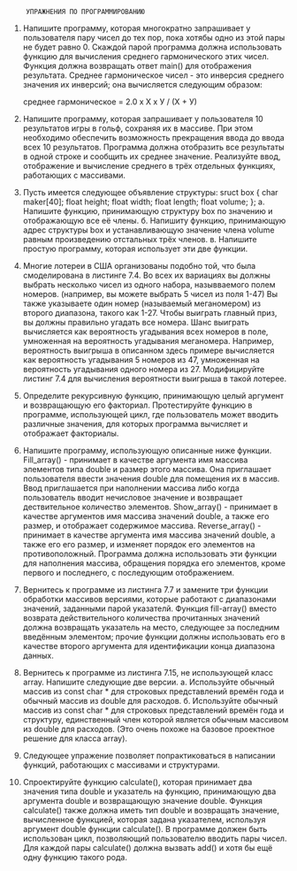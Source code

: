         УПРАЖНЕНИЯ ПО ПРОГРАММИРОВАНИЮ
    
1. Напишите программу, которая многократно запрашивает у пользователя пару чисел 
   до тех пор, пока хотябы одно из этой пары не будет равно 0. Скаждой парой программа 
   должна использовать функцию для вычисления среднего гармонического этих чисел. Функция
   должна возвращать ответ main() для отображения результата. Среднее гармоническое чисел - 
   это инверсия среднего значения их инверсий; она вычисляется следующим образом:

    среднее гармоническое = 2.0 х Х х У / (Х + У)

2. Напишите программу, которая запрашивает у пользователя 10 результатов игры в гольф,
   сохраняя их в массиве. При этом необходимо обеспечить возможность прекращения ввода до ввода
   всех 10 результатов. Программа должна отобразить все результаты в одной строке и сообщить
   их среднее значение. Реализуйте ввод, отображение и вычисление среднего в трёх отдельных функциях,
   работающих с массивами.

3. Пусть имеется следующее объявление структуры:
        sruct box {
            char maker[40];
            float height;
            float width;
            float length;
            float volume;
        };
    a. Напишите функцию, принимающую структуру box по значению и отображающую все её члены.
    б. Напишиту функцию, принимающую адрес структуры box и устанавливающую значение члена
        volume равным произведению отстальных трёх членов.
    в. Напишите простую программу, которая использует эти две функции.

4. Многие лотереи в США организованы подобно той, что была смоделирована в листинге 7.4.
   Во всех их вариациях вы должны выбрать несколько чисел из одного набора, назывваемого полем номеров.
   (например, вы можете выбрать 5 чисел из поля 1-47) Вы также указываете один номер (называемый меганомером)
   из второго диапазона, такого как 1-27. Чтобы выиграть главный приз, вы должны правильно угадать все номера.
   Шанс выиграть вычисляется как вероятность угадывания всех номеров в поле, умноженная на вероятность угадывания
   меганомера. Например, вероятность выигрыша в описанном здесь примере вычисляется как вероятность угадывания 5 
   номеров из 47, умноженная на вероятность угадывания одного номера из 27. Модифицируйте листинг 7.4 для
   вычисления вероятности выигрыша в такой лотерее.

5. Определите рекурсивную функцию, принимающую целый аргумент и возвращающую его факториал. Протестируйте
   функцию в программе, использующей цикл, где пользователь может вводить различные значения, для которых 
   программа вычисляет и отображает факториалы.

6. Напишите программу, использующую описанные ниже функции.
        Fill_array()    - принимает в качестве аргумента имя массива элементов типа double и размер 
                          этого массива. Она приглашает пользователя ввести значения double для
                          помещения их в массив. Ввод приглашается при наполнении массива либо когда
                          пользователь вводит нечисловое значение и возвращает дествительное 
                          количество элементов.
        Show_array()    - принимает в качестве аргументов имя массива значений double, а также его
                          размер, и отображает содержимое массива.
        Reverse_array() - принимает в качестве аргумента имя массива значений double, а также его
                          его размер, и изменяет порядок его элементов на противоположный.
   Программа должна использовать эти функции для наполнения массива, обращения порядка его элементов,
   кроме первого и последнего, с последующим отображением.

7. Вернитесь к программе из листинга 7.7 и замените три функции обработки массивов версиями,
   которые работают с диапазонами значений, заданными парой указателй. Функция fill-array() вместо
   возврата действительного количества прочитанных значений должна возвращать указатель на место,
   следующее за последним введённым элементом; прочие функции должны использовать его в качестве второго
   аргумента для идентификации конца диапазона данных.

8. Вернитесь к программе из листинга 7.15, не использующей класс array. Напишите следующие две
   версии.
    а. Используйте обычный массив из const char * для строковых представлений времён года и обычный
       массив из double для расходов.
    б. Используйте обычный массив из const char * для строковых представлений времён года и структуру,
       единственный член которой является обычным массивом из double для расходов. (Это очень похоже на 
       базовое проектное решение для класса array).

9. Следующее упражение позволяет попрактиковаться в написании функций, работающих с массивами и
   структурами. 

10. Спроектируйте функцию calculate(), которая принимает два значения типа double и указатель на
    функцию, принимающую два аргумента double и возвращающую значение double. Функция calculate() также 
    должна иметь тип double и возвращать значение, вычисленное функцией, которая задана указателем,
    используя аргумент double функции calculate(). В программе должен быть использован цикл, позволяющий пользователю 
    вводить пары чисел. Для каждой пары calculate() должна вызвать add() и хотя бы ещё одну функцию такого рода.
 

